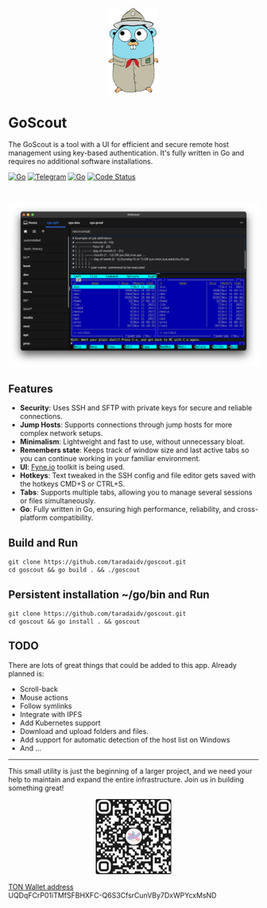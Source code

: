 
<p align="center"><img src="docs/images/GoScout.png" alt="GoScout" width="20%"></p>

# GoScout

The GoScout is a tool with a UI for efficient and secure remote host management using key-based authentication. It's fully written in Go and requires no additional software installations.


[![Go](https://img.shields.io/badge/Go-1.23-blue)](https://golang.org)
[![Telegram](https://img.shields.io/badge/Telegram-Message-blue)](https://t.me/taradaidv)
[![Go](https://img.shields.io/badge/Go-100%25-brightgreen)](https://golang.org)
[![Code Status](https://img.shields.io/badge/Code%20Status-active-brightgreen.svg)](https://github.com/taradaidv/goscout/tree/main)

<br><p align="center"><img src="docs/images/screenshot.png" alt="GoScout"></p>

## Features
- **Security**: Uses SSH and SFTP with private keys for secure and reliable connections.
- **Jump Hosts**: Supports connections through jump hosts for more complex network setups.
- **Minimalism**: Lightweight and fast to use, without unnecessary bloat.
- **Remembers state**: Keeps track of window size and last active tabs so you can continue working in your familiar environment.
- **UI**: [Fyne.io](https://fyne.io) toolkit is being used.
- **Hotkeys**: Text tweaked in the SSH config and file editor gets saved with the hotkeys CMD+S or CTRL+S.
- **Tabs**: Supports multiple tabs, allowing you to manage several sessions or files simultaneously.
- **Go**: Fully written in Go, ensuring high performance, reliability, and cross-platform compatibility.

## Build and Run

```
git clone https://github.com/taradaidv/goscout.git
cd goscout && go build . && ./goscout
```

## Persistent installation ~/go/bin and Run 

```
git clone https://github.com/taradaidv/goscout.git
cd goscout && go install . && goscout
```

## TODO
There are lots of great things that could be added to this app.
Already planned is:

* Scroll-back
* Mouse actions
* Follow symlinks
* Integrate with IPFS
* Add Kubernetes support
* Download and upload folders and files.
* Add support for automatic detection of the host list on Windows
* And ...

---
This small utility is just the beginning of a larger project, and we need your help to maintain and expand the entire infrastructure. Join us in building something great!

<p align="center">
  <img src="docs/images/TON.png" alt="GoScout" width="30%">

  [TON Wallet address](https://ton.org)<br>
  UQDqFCrP01iTMfSFBHXFC-Q6S3CfsrCunVBy7DxWPYcxMsND
</p>